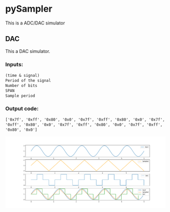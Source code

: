 # pySampler
 This is a ADC/DAC simulator

## DAC
This a DAC simulator.

### Inputs:
    (time & signal)
    Period of the signal
    Number of bits
    SPAN
    Sample period

### Output code: 
    ['0x7f', '0xff', '0x80', '0x0', '0x7f', '0xff', '0x80', '0x0', '0x7f', '0xff', '0x80', '0x0', '0x7f', '0xff', '0x80', '0x0', '0x7f', '0xff', '0x80', '0x0']

![DAC image](./images/Figure_1.png)
